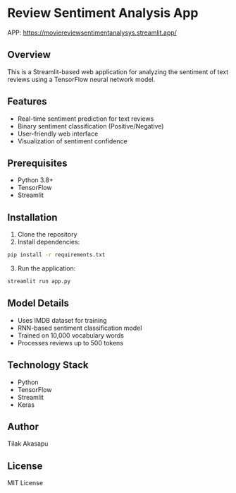 # Review Sentiment Analysis App
APP: 
https://moviereviewsentimentanalysys.streamlit.app/
## Overview
This is a Streamlit-based web application for analyzing the sentiment of text reviews using a TensorFlow neural network model.

## Features
- Real-time sentiment prediction for text reviews
- Binary sentiment classification (Positive/Negative)
- User-friendly web interface
- Visualization of sentiment confidence

## Prerequisites
- Python 3.8+
- TensorFlow
- Streamlit

## Installation
1. Clone the repository
2. Install dependencies:
```bash
pip install -r requirements.txt
```

3. Run the application:
```bash
streamlit run app.py
```

## Model Details
- Uses IMDB dataset for training
- RNN-based sentiment classification model
- Trained on 10,000 vocabulary words
- Processes reviews up to 500 tokens

## Technology Stack
- Python
- TensorFlow
- Streamlit
- Keras

## Author
Tilak Akasapu

## License
MIT License
